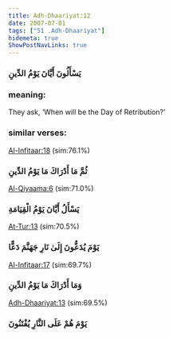```yaml
---
title: Adh-Dhaariyat:12
date: 2007-07-01
tags: ["51 .Adh-Dhaariyat"]
hidemeta: true 
ShowPostNavLinks: true 
---
```

### يَسْأَلُونَ أَيَّانَ يَوْمُ الدِّينِ
### meaning: 
They ask, ‘When will be the Day of Retribution?’
### similar verses: 

[Al-Infitaar:18](/82/18) (sim:76.1%)

### ثُمَّ مَا أَدْرَاكَ مَا يَوْمُ الدِّينِ

[Al-Qiyaama:6](/75/6) (sim:71.0%)

### يَسْأَلُ أَيَّانَ يَوْمُ الْقِيَامَةِ

[At-Tur:13](/52/13) (sim:70.5%)

### يَوْمَ يُدَعُّونَ إِلَىٰ نَارِ جَهَنَّمَ دَعًّا

[Al-Infitaar:17](/82/17) (sim:69.7%)

### وَمَا أَدْرَاكَ مَا يَوْمُ الدِّينِ

[Adh-Dhaariyat:13](/51/13) (sim:69.5%)

### يَوْمَ هُمْ عَلَى النَّارِ يُفْتَنُونَ
